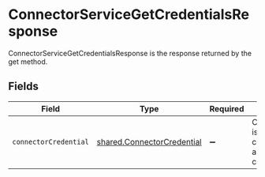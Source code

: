 # ConnectorServiceGetCredentialsResponse

ConnectorServiceGetCredentialsResponse is the response returned by the get method.


## Fields

| Field                                                                           | Type                                                                            | Required                                                                        | Description                                                                     |
| ------------------------------------------------------------------------------- | ------------------------------------------------------------------------------- | ------------------------------------------------------------------------------- | ------------------------------------------------------------------------------- |
| `connectorCredential`                                                           | [shared.ConnectorCredential](../../../sdk/models/shared/connectorcredential.md) | :heavy_minus_sign:                                                              | ConnectorCredential is used by a connector to authenticate with conductor one.  |